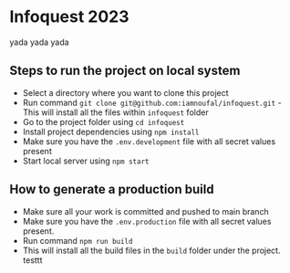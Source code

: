 # Infoquest 2023
yada yada yada


## Steps to run the project on local system

- Select a directory where you want to clone this project
- Run command `git clone git@github.com:iamnoufal/infoquest.git` - This will install all the files within `infoquest` folder
- Go to the project folder using `cd infoquest`
- Install project dependencies using `npm install`
- Make sure you have the `.env.development` file with all secret values present
- Start local server using `npm start`

## How to generate a production build

- Make sure all your work is committed and pushed to main branch
- Make sure you have the `.env.production` file with all secret values present.
- Run command `npm run build`
- This will install all the build files in the `build` folder under the project.
testtt

